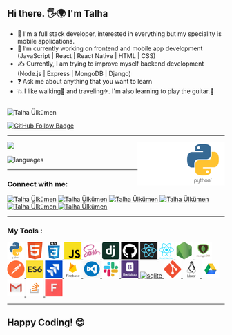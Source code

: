 

<h2>Hi there. 🖐🌍 I'm Talha</h2>

- 🚀 I'm a full stack developer, interested in everything but my speciality is mobile applications. 
- 💪 I’m currently working on frontend and mobile app development (JavaScript | React | React Native | HTML | CSS)
- ✍ Currently, I am trying to improve myself backend development (Node.js | Express | MongoDB | Django)
- ❓   Ask me about anything that you want to learn
- 💥 I like walking🏃‍ and traveling✈. I'm also learning to play the guitar.🎻
<br>
<img src="https://komarev.com/ghpvc/?username=Talha-35" alt="Talha Ülkümen" /> 

[![GitHub Follow Badge](https://img.shields.io/github/followers/Talha-35?label=followers&style=social)](https://github.com/Talha-35)



<hr>

<p float="center">
  <img  src="https://github-readme-stats.vercel.app/api?username=Talha-35&show_icons=true&theme=radical" />
  <img src="./all.gif" alt="react-native" width="20%" height="20%" align="right">
  <img src="./react.gif" alt="react-native" width="20%" height="20%" align="right">  
</p>

<!-- <img  src="https://github-readme-stats.vercel.app/api/top-langs/?username=Talha-35&layout=compact&hide=html,css" alt="My Top Langs" />-->
 
 ![languages](https://github-readme-stats.vercel.app/api/top-langs/?username=Talha-35&hide=scss&layout=compact&theme=tokyonight)
<hr>


### Connect with me:

<a href="https://medium.com/@tlh.34.bd" target="_blank">
    <img src="https://img.shields.io/badge/%20-medium-black" alt="Talha Ülkümen">
</a>
<a href="https://twitter.com" target="_blank">
    <img src="https://img.shields.io/badge/%20-twitter-%231DA1F2" alt="Talha Ülkümen">
</a>
<a href="https://www.instagram.com" target="_blank">
    <img src="https://img.shields.io/badge/%20-instagram-fbad50" alt="Talha Ülkümen">
</a>
<a href="https://www.linkedin.com/in/talha-%C3%BClk%C3%BCmen-4854391b8/" target="_blank">
    <img src="https://img.shields.io/badge/%20-linkedin-0072b1" alt="Talha Ülkümen">
</a>
<a href="mailto:tlh.34.bd@gmail.com" target="_blank">
    <img src="https://img.shields.io/badge/%20-gmail-B23121" alt="Talha Ülkümen">
</a>
<a href="https://www.facebook.com" target="_blank">
    <img src="https://img.shields.io/badge/%20-facebook-informational" alt="Talha Ülkümen">
</a>



<hr>

### My Tools :
<p>
<!--✨--><a href="https://www.python.org/" target="_blank"> <img src="./python.png" alt="python" width="40" height="40"/></a> 
<!--✨--><a href="https://www.w3schools.com/html/" target="_blank"> <img src="./html.png" alt="html5" width="40" height="40"/></a> 
<!--✨--><a href="https://www.w3schools.com/css/" target="_blank"> <img src="./css3.png" alt="css3" width="40" height="40"/> </a> 
<!--✨--><a href="https://developer.mozilla.org/en-US/docs/Web/JavaScript" target="_blank"> <img src="./js.png" alt="javascript" width="40" height="40"  title="Javascript"/> </a> 
<!--✨--><a href="https://sass-lang.com" target="_blank"> <img src="./sass.png" alt="sass" width="40" height="40" title="Sass"/> </a> 
<!--✨--><a href="https://www.djangoproject.com/" target="_blank"> <img src="./dj.png" alt="django" height="40"  title="Django"/> </a>
<!--✨--><a href="https:github.com/Talha-35" target="_blank"> <img src="./sgithub.png" alt="github" width="40" height="40"  title="Github"/> </a> 
<!--✨--><a href="https://reactjs.org/" target="_blank">  <img src="./reactt.png" alt="react" width="40" height="40" title="React"/> </a> 
<!--✨--><a href="https://reactnative.dev/" target="_blank"> <img src="./reactn.png" alt="reactnative" height="40"  title="React-Native"/> </a> 
<!--✨--><a href="https://nodejs.org" target="_blank"> <img src="./node.png" alt="nodejs" width="40" height="40" title="NodeJs"/> </a> 
<!--✨--><a href="https://www.mongodb.com/" target="_blank"> <img src="./mongo.png" alt="mongodb" width="40" height="40"  title="MongoDB"/> </a> 
<!--✨--><a href="https://postman.com" target="_blank"> <img src="./postman.png" alt="postman" width="40" height="40"  title="Postman"/> </a> 
<!--✨--><a href="https://www.w3schools.com/js/js_es6.asp" target="_blank"><img src="./es6.jpg" width="40" height="40" alt = "es6"  title="Es6"></a> 
<!--✨--><a href="https://www.atlassian.com/software/jira" target="_blank"> <img src="./jira.jpg" alt="jira" width="40" height="40"  title="Jira"/> </a> 
<!--✨--><a href="https://firebase.google.com/" target="_blank"> <img src="./firebase.png" alt="firebase" width="40" height="40"  title="Firebase"/> </a> 
<!--✨--><a href="https://code.visualstudio.com/" target="_blank"> <img src="./vscode.png" alt="visualstudio" width="40" height="40"  title="VsCode"/> </a> 
<!--✨--><a href="https://slack.com/intl/en-no/" target="_blank"> <img src="./slack0.jpg" alt="slack" width="40" height="40"  title="Slack"/> </a> 
<!--✨--><a href="https://getbootstrap.com" target="_blank"> <img src="./bootstrap.png" alt="bootstrap" width="40" height="40"  title="Bootstrap"/> </a> 
<!--✨--><a href="https://www.sqlite.org/index.html" target="_blank"> <img src="https://cdn.worldvectorlogo.com/logos/sqlite.svg" alt="sqlite" height="40" /> </a> 
<!--✨--><a href="https://git-scm.com/" target="_blank"> <img src="./git.png" alt="git" width="40" height="40"  title="Git"/> </a> 
<!--✨--><a href="https://www.linux.org/" target="_blank"> <img src="./linux.png" alt="linux" width="40" height="40"  title="Linux"/> </a>
<!--✨--><a href="https://www.google.com/drive/" target="_blank"> <img src="./drive.png" alt="drive" width="40" height="40"  title="Google Drive"/> </a>
<!--✨--><a href="https://www.gmail.com/" target="_blank"> <img src="./gmail.jpg" alt="gmail" width="40" height="40"  title="Gmail"/> </a>
<!--✨--><a href="https://www.stackoverflow.com" target="_blank"> <img src="./stackover.png" alt="stackover" width="40" height="40"  title="Stackoverflow"/> </a>
<!--✨--><a href="#" target="_blank"> <img src="./font.jpg" alt="Font" width="40" height="40" title="font"/> </a>
</p>
<hr>
<h2> Happy Coding! 😊</h2>

<!--
**serdardurmus/serdardurmus** is a ✨ _special_ ✨ repository because its `README.md` (this file) appears on your GitHub profile.

Here are some ideas to get you started:

- 🔭 I’m currently working on ...
- 🌱 I’m currently learning ...
- 👯 I’m looking to collaborate on ...
- 🤔 I’m looking for help with ...
- 💬 Ask me about ...
- 📫 How to reach me: ...
- 😄 Pronouns: ...
- ⚡ Fun fact: ...
-->
